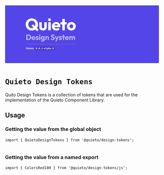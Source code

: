 ![Quieto Design Tokens version 0.0.1-alpha.6](./assets/images/README.png)

# `Quieto Design Tokens`

Quito Design Tokens is a collection of tokens that are used for the implementation of the Quieto Component Library.

## Usage

### Getting the value from the global object

```
import { QuietoDesignTokens } from '@quieto/design-tokens';


```

### Getting the value from a named export

```
import { ColorsRed100 } from '@quieto/design-tokens/js';


```

